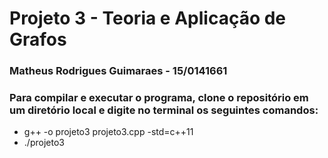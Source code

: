 # Projeto 3 - Teoria e Aplicação de Grafos
### Matheus Rodrigues Guimaraes - 15/0141661 
### Para compilar e executar o programa, clone o repositório em um diretório local e digite no terminal os seguintes comandos:   
-  g++ -o projeto3 projeto3.cpp -std=c++11
-  ./projeto3
